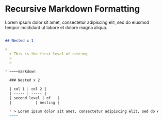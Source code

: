 <!-- :max_width:60 -->

# Recursive Markdown Formatting

Lorem ipsum dolor sit amet, consectetur adipiscing elit, sed do eiusmod tempor incididunt ut labore et dolore magna aliqua.

~~~~~markdown

## Nested x 1

>
  > This is the first level of nesting
  >
  >

* ~~~~markdown

  ### Nested x 2

  | col 1 | col 2 |
  | ----- | ----- |
  | second level | of   |
  |           | nesting |

  * > Lorem ipsum dolor sit amet, consectetur adipiscing elit, sed do eiusmod tempor incididunt ut labore et dolore magna aliqua.
  ~~~~

~~~~~
